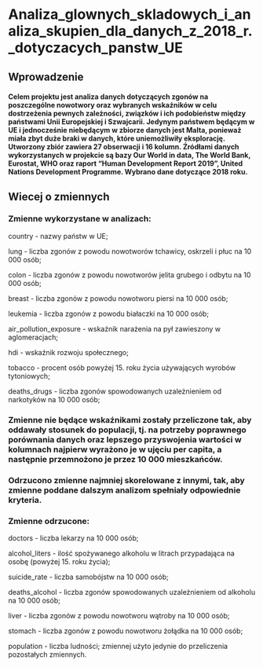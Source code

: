 # Analiza_glownych_skladowych_i_analiza_skupien_dla_danych_z_2018_r._dotyczacych_panstw_UE


## Wprowadzenie

#### Celem projektu jest analiza danych dotyczących zgonów na poszczególne nowotwory oraz wybranych wskaźników w celu dostrzeżenia pewnych zależności, związków i ich podobieństw między państwami Unii Europejskiej i Szwajcarii. Jedynym państwem będącym w UE i jednocześnie niebędącym w zbiorze danych jest Malta, ponieważ miała zbyt duże braki w danych, które uniemożliwiły eksplorację. Utworzony zbiór zawiera 27 obserwacji i 16 kolumn. Źródłami danych wykorzystanych w projekcie są bazy Our World in data, The World Bank, Eurostat, WHO oraz raport “Human Development Report 2019”, United Nations Development Programme. Wybrano dane dotyczące 2018 roku.

## Wiecej o zmiennych

### Zmienne wykorzystane w analizach:

country - nazwy państw w UE;

lung - liczba zgonów z powodu nowotworów tchawicy, oskrzeli i płuc na 10 000 osób;

colon - liczba zgonów z powodu nowotworów jelita grubego i odbytu na 10 000 osób;

breast - liczba zgonów z powodu nowotworu piersi na 10 000 osób;

leukemia - liczba zgonów z powodu białaczki na 10 000 osób;

air_pollution_exposure - wskaźnik narażenia na pył zawieszony w aglomeracjach;

hdi - wskaźnik rozwoju społecznego;

tobacco - procent osób powyżej 15. roku życia używających wyrobów tytoniowych;

deaths_drugs - liczba zgonów spowodowanych uzależnieniem od narkotyków na 10 000 osób;

### Zmienne nie będące wskaźnikami zostały przeliczone tak, aby oddawały stosunek do populacji, tj. na potrzeby poprawnego porównania danych oraz lepszego przyswojenia wartości w kolumnach najpierw wyrażono je w ujęciu per capita, a następnie przemnożono je przez 10 000 mieszkańców.

### Odrzucono zmienne najmniej skorelowane z innymi, tak, aby zmienne poddane dalszym analizom spełniały odpowiednie kryteria.

### Zmienne odrzucone:

doctors - liczba lekarzy na 10 000 osób;

alcohol_liters - ilość spożywanego alkoholu w litrach przypadająca na osobę (powyżej 15. roku życia);

suicide_rate - liczba samobójstw na 10 000 osób;

deaths_alcohol - liczba zgonów spowodowanych uzależnieniem od alkoholu na 10 000 osób;

liver - liczba zgonów z powodu nowotworu wątroby na 10 000 osób;

stomach - liczba zgonów z powodu nowotworu żołądka na 10 000 osób;

population - liczba ludności; zmiennej użyto jedynie do przeliczenia pozostałych zmiennych.
